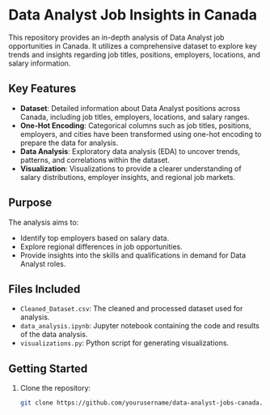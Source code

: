 # Data Analyst Job Insights in Canada

This repository provides an in-depth analysis of Data Analyst job opportunities in Canada. It utilizes a comprehensive dataset to explore key trends and insights regarding job titles, positions, employers, locations, and salary information.

## Key Features

- **Dataset**: Detailed information about Data Analyst positions across Canada, including job titles, employers, locations, and salary ranges.
- **One-Hot Encoding**: Categorical columns such as job titles, positions, employers, and cities have been transformed using one-hot encoding to prepare the data for analysis.
- **Data Analysis**: Exploratory data analysis (EDA) to uncover trends, patterns, and correlations within the dataset.
- **Visualization**: Visualizations to provide a clearer understanding of salary distributions, employer insights, and regional job markets.

## Purpose

The analysis aims to:
- Identify top employers based on salary data.
- Explore regional differences in job opportunities.
- Provide insights into the skills and qualifications in demand for Data Analyst roles.

## Files Included

- `Cleaned_Dataset.csv`: The cleaned and processed dataset used for analysis.
- `data_analysis.ipynb`: Jupyter notebook containing the code and results of the data analysis.
- `visualizations.py`: Python script for generating visualizations.

## Getting Started

1. Clone the repository:
   ```bash
   git clone https://github.com/yourusername/data-analyst-jobs-canada.git
